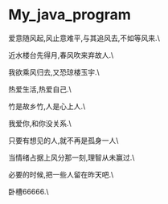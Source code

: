 
# My_java_program
爱意随风起,风止意难平,与其追风去,不如等风来.\

近水楼台先得月,春风吹来弃故人.\

我欲乘风归去,又恐琼楼玉宇.\

热爱生活,热爱自己.\

竹是故乡竹,人是心上人.\

我爱你,和你没关系.\

只要有想见的人,就不再是孤身一人\

当情绪占据上风分那一刻,理智从未赢过.\

必要的时候,把一些人留在昨天吧.\

卧槽66666.\


